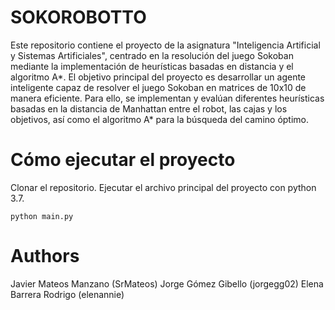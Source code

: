 # SOKOROBOTTO
Este repositorio contiene el proyecto de la asignatura "Inteligencia Artificial y Sistemas Artificiales", centrado en la resolución del juego Sokoban mediante la implementación de heurísticas basadas en distancia y el algoritmo A*. El objetivo principal del proyecto es desarrollar un agente inteligente capaz de resolver el juego Sokoban en matrices de 10x10 de manera eficiente. Para ello, se implementan y evalúan diferentes heurísticas basadas en la distancia de Manhattan entre el robot, las cajas y los objetivos, así como el algoritmo A* para la búsqueda del camino óptimo.

# Cómo ejecutar el proyecto
Clonar el repositorio.
Ejecutar el archivo principal del proyecto con python 3.7.
```
python main.py
```

# Authors
Javier Mateos Manzano (SrMateos)
Jorge Gómez Gibello (jorgegg02)
Elena Barrera Rodrigo (elenannie)
